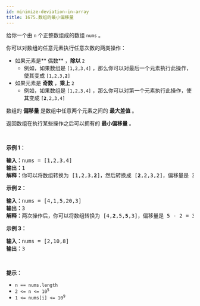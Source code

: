 ```yaml
---
id: minimize-deviation-in-array
title: 1675.数组的最小偏移量
---
```

给你一个由 <code>n</code> 个正整数组成的数组 <code>nums</code> 。

你可以对数组的任意元素执行任意次数的两类操作：


- 如果元素是** 偶数** ，**除以** <code>2</code>
  - 例如，如果数组是 <code>[1,2,3,4]</code> ，那么你可以对最后一个元素执行此操作，使其变成 <code>[1,2,3,<strong>2</strong>]</code>
- 如果元素是 **奇数** ，**乘上** <code>2</code>
  - 例如，如果数组是 <code>[1,2,3,4]</code> ，那么你可以对第一个元素执行此操作，使其变成 <code>[<strong>2</strong>,2,3,4]</code>

数组的 **偏移量** 是数组中任意两个元素之间的 **最大差值** 。

返回数组在执行某些操作之后可以拥有的 **最小偏移量** 。

 

**示例 1：**


<pre><strong>输入：</strong>nums = [1,2,3,4]<br/><strong>输出：</strong>1<br/><strong>解释：</strong>你可以将数组转换为 [1,2,3,<strong>2</strong>]，然后转换成 [<strong>2</strong>,2,3,2]，偏移量是 3 - 2 = 1<br/></pre>

**示例 2：**


<pre><strong>输入：</strong>nums = [4,1,5,20,3]<br/><strong>输出：</strong>3<br/><strong>解释：</strong>两次操作后，你可以将数组转换为 [4,<strong>2</strong>,5,<strong>5</strong>,3]，偏移量是 5 - 2 = 3<br/></pre>

**示例 3：**


<pre><strong>输入：</strong>nums = [2,10,8]<br/><strong>输出：</strong>3<br/></pre>

 

**提示：**


- <code>n == nums.length</code>
- <code>2 &lt;= n &lt;= 10<sup>5</sup></code>
- <code>1 &lt;= nums[i] &lt;= 10<sup>9</sup></code>
